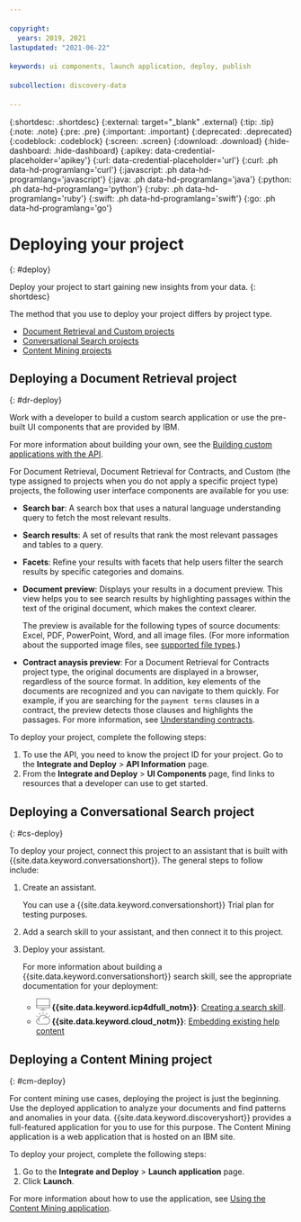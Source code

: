```yaml
---

copyright:
  years: 2019, 2021
lastupdated: "2021-06-22"

keywords: ui components, launch application, deploy, publish

subcollection: discovery-data

---
```


{:shortdesc: .shortdesc}
{:external: target="_blank" .external}
{:tip: .tip}
{:note: .note}
{:pre: .pre}
{:important: .important}
{:deprecated: .deprecated}
{:codeblock: .codeblock}
{:screen: .screen}
{:download: .download}
{:hide-dashboard: .hide-dashboard}
{:apikey: data-credential-placeholder='apikey'} 
{:url: data-credential-placeholder='url'}
{:curl: .ph data-hd-programlang='curl'}
{:javascript: .ph data-hd-programlang='javascript'}
{:java: .ph data-hd-programlang='java'}
{:python: .ph data-hd-programlang='python'}
{:ruby: .ph data-hd-programlang='ruby'}
{:swift: .ph data-hd-programlang='swift'}
{:go: .ph data-hd-programlang='go'}

# Deploying your project
{: #deploy}

<!-- c/s help for the *Integrate and deploy* page. Do not delete. -->

Deploy your project to start gaining new insights from your data.
{: shortdesc}

The method that you use to deploy your project differs by project type.

- [Document Retrieval and Custom projects](#dr-deploy)
- [Conversational Search projects](#cs-deploy)
- [Content Mining projects](#cm-deploy)

## Deploying a Document Retrieval project
{: #dr-deploy}

Work with a developer to build a custom search application or use the pre-built UI components that are provided by IBM.

For more information about building your own, see the [Building custom applications with the API](/docs/discovery-data?topic=discovery-data-api-use).

For Document Retrieval, Document Retrieval for Contracts, and Custom (the type assigned to projects when you do not apply a specific project type) projects, the following user interface components are available for you use:

- **Search bar**: A search box that uses a natural language understanding query to fetch the most relevant results.
- **Search results**: A set of results that rank the most relevant passages and tables to a query.
- **Facets**: Refine your results with facets that help users filter the search results by specific categories and domains.
- **Document preview**: Displays your results in a document preview. This view helps you to see search results by highlighting passages within the text of the original document, which makes the context clearer.

  The preview is available for the following types of source documents: Excel, PDF, PowerPoint, Word, and all image files. (For more information about the supported image files, see [supported file types](/docs/discovery-data?topic=discovery-data-collections#supportedfiletypes).)
- **Contract anaysis preview**: For a Document Retrieval for Contracts project type, the original documents are displayed in a browser, regardless of the source format. In addition, key elements of the documents are recognized and you can navigate to them quickly. For example, if you are searching for the `payment terms` clauses in a contract, the preview detects those clauses and highlights the passages. For more information, see [Understanding contracts](/docs/discovery-data?topic=discovery-data-contracts-schema).

To deploy your project, complete the following steps:

1.  To use the API, you need to know the project ID for your project. Go to the **Integrate and Deploy** > **API Information** page.
1.  From the **Integrate and Deploy** > **UI Components** page, find links to resources that a developer can use to get started.

## Deploying a Conversational Search project
{: #cs-deploy}

To deploy your project, connect this project to an assistant that is built with {{site.data.keyword.conversationshort}}. The general steps to follow include:

1.  Create an assistant.

    You can use a {{site.data.keyword.conversationshort}} Trial plan for testing purposes.
1.  Add a search skill to your assistant, and then connect it to this project.
1.  Deploy your assistant.

    For more information about building a {{site.data.keyword.conversationshort}} search skill, see the appropriate documentation for your deployment:

    - ![Cloud Pak for Data only](images/desktop.png) **{{site.data.keyword.icp4dfull_notm}}**: [Creating a search skill](/docs/assistant-data?topic=assistant-data-skill-search-add).
    - ![IBM Cloud only](images/ibm-cloud.png) **{{site.data.keyword.cloud_notm}}**: [Embedding existing help content](/docs/assistant?topic=assistant-skill-search-add)

## Deploying a Content Mining project
{: #cm-deploy}

For content mining use cases, deploying the project is just the beginning. Use the deployed application to analyze your documents and find patterns and anomalies in your data. {{site.data.keyword.discoveryshort}} provides a full-featured application for you to use for this purpose. The Content Mining application is a web application that is hosted on an IBM site.

To deploy your project, complete the following steps:

1.  Go to the **Integrate and Deploy** > **Launch application** page.
1.  Click **Launch**.

For more information about how to use the application, see [Using the Content Mining application](/docs/discovery-data?topic=discovery-data-contentminerapp).

